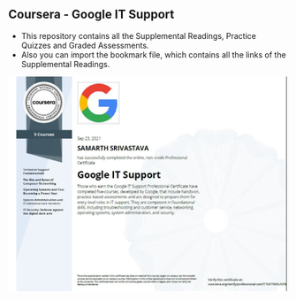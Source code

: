 ## Coursera - Google IT Support

- This repository contains all the Supplemental Readings, Practice Quizzes and Graded Assessments.
- Also you can import the bookmark file, which contains all the links of the Supplemental Readings.

![Certificate](https://github.com/ActuallySam/Coursera-Google-IT-Support/blob/main/Capture.JPG)
